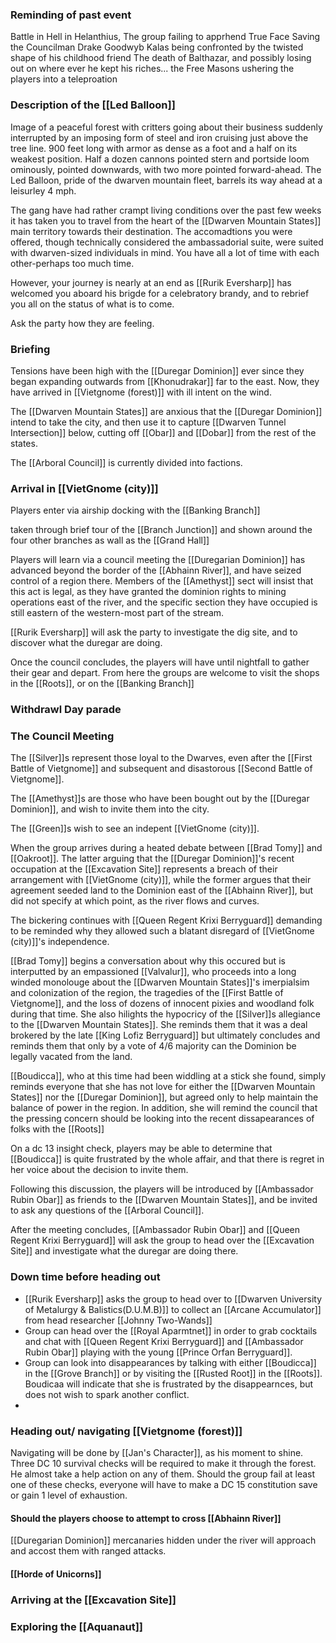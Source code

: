 
### Reminding of past event
Battle in Hell in Helanthius,
The group failing to apprhend True Face
Saving the Councilman Drake Goodwyb
Kalas being confronted by the twisted shape of his childhood friend 
The death of Balthazar, and possibly losing out on where ever he kept his riches...
the Free Masons ushering the players into a teleproation

### Description of the [[Led Balloon]]
Image of a peaceful forest with critters going about their business suddenly interrupted by an imposing form of steel and iron cruising just above the tree line.
900 feet long with armor as dense as a foot and a half on its weakest position. Half a dozen cannons pointed stern and portside loom ominously, pointed downwards, with two more pointed forward-ahead.
The Led Balloon, pride of the dwarven mountain fleet, barrels its way ahead at a leisurley 4 mph.

The gang have had rather crampt living conditions over the past few weeks it has taken you to travel from the heart of the [[Dwarven Mountain States]] main territory towards their destination. The accomadtions you were offered, though technically considered the ambassadorial suite, were suited with dwarven-sized individuals in mind. You have all a lot of time with each other-perhaps too much time.

However, your journey is nearly at an end as [[Rurik Eversharp]] has welcomed you aboard his brigde for a celebratory brandy, and to rebrief you all on the status of what is to come. 

Ask the party how they are feeling.

### Briefing
Tensions have been high with the [[Duregar Dominion]] ever since they began expanding outwards from [[Khonudrakar]] far to the east. Now, they have arrived in [[Vietgnome (forest)]] with ill intent on the wind.

The [[Dwarven Mountain States]] are anxious that the [[Duregar Dominion]] intend to take the city, and then use it to capture [[Dwarven Tunnel Intersection]] below, cutting off [[Obar]] and [[Dobar]] from the rest of the states.

The [[Arboral Council]] is currently divided into factions.


### Arrival in [[VietGnome (city)]]
Players enter via airship docking with the [[Banking Branch]]



taken through brief tour of the [[Branch Junction]] and shown around the four other branches as wall as the [[Grand Hall]]



Players will learn via a council meeting the [[Duregarian Dominion]] has advanced beyond the border of the [[Abhainn River]], and have seized control of a region there. Members of the [[Amethyst]] sect will insist that this act is legal, as they have granted the dominion rights to mining operations east of the river, and the specific section they have occupied is still eastern of the western-most part of the stream.

[[Rurik Eversharp]] will ask the party to investigate the dig site, and to discover what the duregar are doing.

Once the council concludes, the players will have until nightfall to gather their gear and depart.
From here the groups are welcome to visit the shops in the [[Roots]], or on the [[Banking Branch]]


### Withdrawl Day parade

### The Council Meeting

The [[Silver]]s represent those loyal to the Dwarves, even after the [[First Battle of Vietgnome]] and subsequent and disastorous [[Second Battle of Vietgnome]].

The [[Amethyst]]s are those who have been bought out by the [[Duregar Dominion]], and wish to invite them into the city.

The [[Green]]s wish to see an indepent [[VietGnome (city)]].

When the group arrives during a heated debate between [[Brad Tomy]] and [[Oakroot]]. The latter arguing that the [[Duregar Dominion]]'s recent occupation at the [[Excavation Site]] represents a breach of their arrangement with [[VietGnome (city)]], while the former argues that their agreement seeded land to the Dominion east of the [[Abhainn River]], but did not specify at which point, as the river flows and curves.

The bickering continues with [[Queen Regent Krixi Berryguard]] demanding to be reminded why they allowed such a blatant disregard of [[VietGnome (city)]]'s independence.

[[Brad Tomy]] begins a conversation about why this occured but is interputted by an empassioned [[Valvalur]], who proceeds into a long winded monolouge about the [[Dwarven Mountain States]]'s imerpialsim and colonization of the region, the tragedies of the [[First Battle of Vietgnome]], and the loss of dozens of innocent pixies and woodland folk during that time. She also hilights the hypocricy of the [[Silver]]s allegiance to the [[Dwarven Mountain States]]. She reminds them that it was a deal brokered by the late [[King Lofiz Berryguard]] but ultimately concludes and reminds them that only by a vote of 4/6 majority can the Dominion be legally vacated from the land. 

[[Boudicca]], who at this time had been widdling at a stick she found, simply reminds everyone that she has not love for either the [[Dwarven Mountain States]] nor the [[Duregar Dominion]], but agreed only to help maintain the balance of power in the region. In addition, she will remind the council that the pressing concern should be looking into the recent dissapearances of folks with the [[Roots]]

On a dc 13 insight check, players may be able to determine that [[Boudicca]] is quite frustrated by the whole affair, and that there is regret in her voice about the decision to invite them.

Following this discussion, the players will be introduced by [[Ambassador Rubin Obar]] as friends to the [[Dwarven Mountain States]], and be invited to ask any questions of the [[Arboral Council]].

After the meeting concludes, [[Ambassador Rubin Obar]] and [[Queen Regent Krixi Berryguard]] will ask the group to head over the [[Excavation Site]] and investigate what the duregar are doing there.

### Down time before heading out
- [[Rurik Eversharp]] asks the group to head over to [[Dwarven University of Metalurgy & Balistics(D.U.M.B)]] to collect an [[Arcane Accumulator]] from head researcher [[Johnny Two-Wands]]
- Group can head over the [[Royal Aparmtnet]] in order to grab cocktails and chat with [[Queen Regent Krixi Berryguard]] and [[Ambassador Rubin Obar]] playing with the young [[Prince Orfan Berryguard]].
- Group can look into disappearances by talking with either [[Boudicca]] in the [[Grove Branch]] or by visiting the [[Rusted Root]] in the [[Roots]]. Boudicaa will indicate that she is frustrated by the disappearnces, but does not wish to spark another conflict.
- 



### Heading out/ navigating [[Vietgnome (forest)]]

Navigating will be done by [[Jan's Character]], as his moment to shine. Three DC 10 survival checks will be required to make it through the forest. He almost take a help action on any of them.
Should the group fail at least one of these checks, everyone will have to make a DC 15 constitution save or gain 1 level of exhaustion.



#### Should the players choose to attempt to cross [[Abhainn River]]

[[Duregarian Dominion]] mercanaries hidden under the river will approach and accost them with ranged attacks.

#### [[Horde of Unicorns]]

### Arriving at the [[Excavation Site]]

### Exploring the [[Aquanaut]]

